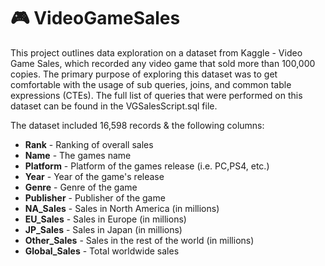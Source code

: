 # 🎮 VideoGameSales 

This project outlines data exploration on a dataset from Kaggle - Video Game Sales, which recorded any video game that sold more than 100,000 copies. The primary purpose of exploring this dataset was to get comfortable with the usage of sub queries, joins, and common table expressions (CTEs). The full list of queries that were performed on this dataset can be found in the VGSalesScript.sql file.

The dataset included 16,598 records & the following columns:
- **Rank** - Ranking of overall sales
- **Name** - The games name
- **Platform** - Platform of the games release (i.e. PC,PS4, etc.)
- **Year** - Year of the game's release
- **Genre** - Genre of the game
- **Publisher** - Publisher of the game
- **NA_Sales** - Sales in North America (in millions)
- **EU_Sales** - Sales in Europe (in millions)
- **JP_Sales** - Sales in Japan (in millions)
- **Other_Sales** - Sales in the rest of the world (in millions)
- **Global_Sales** - Total worldwide sales
